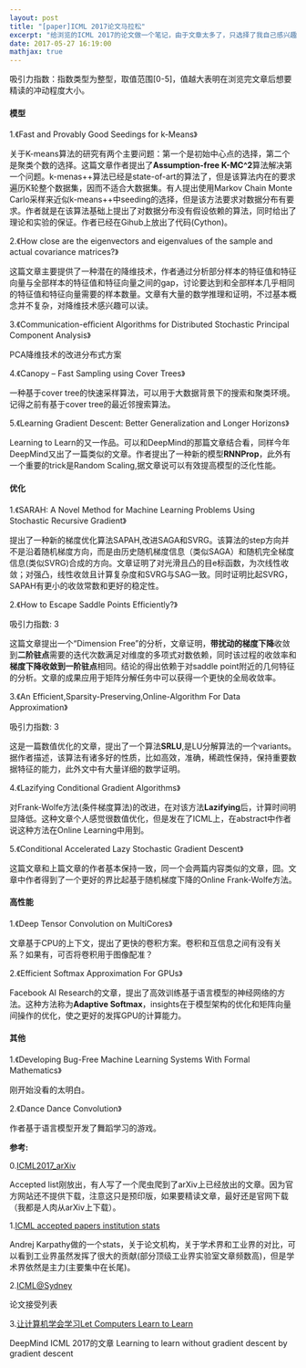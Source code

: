 ```yaml
---
layout: post
title: "[paper]ICML 2017论文马拉松"
excerpt: "给浏览的ICML 2017的论文做一个笔记，由于文章太多了，只选择了我自己感兴趣的领域去读。"
date: 2017-05-27 16:19:00
mathjax: true
---
```

<script type="text/javascript" src="http://cdn.mathjax.org/mathjax/latest/MathJax.js?config=default"></script>

吸引力指数：指数类型为整型，取值范围[0-5]，值越大表明在浏览完文章后想要精读的冲动程度大小。

#### 模型

1.《Fast and Provably Good Seedings for k-Means》

关于K-means算法的研究有两个主要问题：第一个是初始中心点的选择，第二个是聚类个数的选择。这篇文章作者提出了**Assumption-free K-MC^2**算法解决第一个问题。k-menas++算法已经是state-of-art的算法了，但是该算法内在的要求遍历K轮整个数据集，因而不适合大数据集。有人提出使用Markov Chain Monte Carlo采样来近似k-means++中seeding的选择，但是该方法要求对数据分布有要求。作者就是在该算法基础上提出了对数据分布没有假设依赖的算法，同时给出了理论和实验的保证。作者已经在Gihub上放出了代码(Cython)。

2.《How close are the eigenvectors and eigenvalues of the sample and actual covariance matrices?》

这篇文章主要提供了一种潜在的降维技术，作者通过分析部分样本的特征值和特征向量与全部样本的特征值和特征向量之间的gap，讨论要达到和全部样本几乎相同的特征值和特征向量需要的样本数量。文章有大量的数学推理和证明，不过基本概念并不复杂，对降维技术感兴趣可以读。

3.《Communication-eﬃcient Algorithms for Distributed Stochastic Principal Component Analysis》

PCA降维技术的改进分布式方案

4.《Canopy – Fast Sampling using Cover Trees》

一种基于cover tree的快速采样算法，可以用于大数据背景下的搜索和聚类环境。记得之前有基于cover tree的最近邻搜索算法。

5.《Learning Gradient Descent: Better Generalization and Longer Horizons》

Learning to Learn的又一作品。可以和DeepMind的那篇文章结合看，同样今年DeepMind又出了一篇类似的文章。作者提出了一种新的模型**RNNProp**，此外有一个重要的trick是Random Scaling,据文章说可以有效提高模型的泛化性能。


#### 优化

1.《SARAH: A Novel Method for Machine Learning Problems Using Stochastic Recursive Gradient》

提出了一种新的梯度优化算法SAPAH,改进SAGA和SVRG。该算法的step方向并不是沿着随机梯度方向，而是由历史随机梯度信息（类似SAGA）和随机完全梯度信息(类似SVRG)合成的方向。文章证明了对光滑且凸的目e标函数，为次线性收敛；对强凸，线性收敛且计算复杂度和SVRG与SAG一致。同时证明比起SVRG，SAPAH有更小的收敛常数和更好的稳定性。

2.《How to Escape Saddle Points Efficiently?》

吸引力指数: 3 

这篇文章提出一个“Dimension Free”的分析，文章证明，**带扰动的梯度下降**收敛到**二阶驻点**需要的迭代次数满足对维度的多项式对数依赖，同时该过程的收敛率和**梯度下降收敛到一阶驻点**相同。结论的得出依赖于对saddle point附近的几何特征的分析。文章的成果应用于矩阵分解任务中可以获得一个更快的全局收敛率。

3.《An Efficient,Sparsity-Preserving,Online-Algorithm For Data Approximation》

吸引力指数: 3

这是一篇数值优化的文章，提出了一个算法**SRLU**,是LU分解算法的一个variants。据作者描述，该算法有诸多好的性质，比如高效，准确，稀疏性保持，保持重要数据特征的能力，此外文中有大量详细的数学证明。

4.《Lazifying Conditional Gradient Algorithms》

对Frank-Wolfe方法(条件梯度算法)的改进，在对该方法**Lazifying**后，计算时间明显降低。这种文章个人感觉很数值优化，但是发在了ICML上，在abstract中作者说这种方法在Online Learning中用到。

5.《Conditional Accelerated Lazy Stochastic Gradient Descent》

这篇文章和上篇文章的作者基本保持一致，同一个会两篇内容类似的文章，囧。文章中作者得到了一个更好的界比起基于随机梯度下降的Online Frank-Wolfe方法。

#### 高性能

1.《Deep Tensor Convolution on MultiCores》

文章基于CPU的上下文，提出了更快的卷积方案。卷积和互信息之间有没有关系？如果有，可否将卷积用于图像配准？

2.《Efficient Softmax Approximation For GPUs》

Facebook AI Research的文章，提出了高效训练基于语言模型的神经网络的方法。这种方法称为**Adaptive Softmax**，insights在于模型架构的优化和矩阵向量间操作的优化，使之更好的发挥GPU的计算能力。

#### 其他

1.《Developing Bug-Free Machine Learning Systems With Formal Mathematics》

刚开始没看的太明白。

2.《Dance Dance Convolution》

作者基于语言模型开发了舞蹈学习的游戏。


**参考:**

0.[ICML2017_arXiv](https://github.com/xiaojudou/ICML2017_arXiv)

Accepted list刚放出，有人写了一个爬虫爬到了arXiv上已经放出的文章。因为官方网站还不提供下载，注意这只是预印版，如果要精读文章，最好还是官网下载（我都是人肉从arXiv上下载）。

1.[ICML accepted papers institution stats](https://medium.com/@karpathy/icml-accepted-papers-institution-stats-bad8d2943f5d)

Andrej Karpathy做的一个stats，关于论文机构，关于学术界和工业界的对比，可以看到工业界虽然发挥了很大的贡献(部分顶级工业界实验室文章频数高)，但是学术界依然是主力(主要集中在长尾)。

2.[ICML@Sydney](https://2017.icml.cc/Conferences/2017/AcceptedPapersInitial)

论文接受列表

3.[让计算机学会学习Let Computers Learn to Learn](https://zhuanlan.zhihu.com/p/21362413)

DeepMind ICML 2017的文章 Learning to learn without gradient descent by gradient descent
